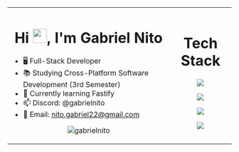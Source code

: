 <table align="center">
  <tr>
    <td>
<h1 align="center">Hi <img src="https://raw.githubusercontent.com/kaueMarques/kaueMarques/master/hi.gif" height="32px">, I'm Gabriel Nito</h1>

- 🖥️ Full-Stack Developer<br />
- 📚 Studying Cross-Platform Software Development (3rd Semester)<br />
- 🔎 Currently learning Fastify<br />
- 📫 Discord: @gabrielnito<br />
- 📩 Email: nito.gabriel22@gmail.com

<p align="center"><img src="https://github-readme-streak-stats.herokuapp.com/?user=gabrielnito&theme=catppuccin-frappe"alt="gabrielnito" /></p>
    </td>
    <td>
      <h1 align="center">Tech Stack</h1>
      <p align="center"><img src="https://skillicons.dev/icons?i=next,react,typescript,javascript"></p>
      <p align="center"><img src="https://skillicons.dev/icons?i=tailwind,nodejs,bun,prisma"></p>
      <p align="center"><img src="https://skillicons.dev/icons?i=figma,illustrator,photoshop,vscode"></p>
      <p align="center"><img src="https://skillicons.dev/icons?i=arch,linux,.,."></p>
    </td>
  </tr>
</table>
